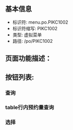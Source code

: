 
## 基本信息

- 标识符: menu.po.PIKC1002
- 标识符缩写: PIKC1002
- 类型: 虚拟菜单
- 路径: /po/PIKC1002

## 页面功能描述：





## 按钮列表:


### 查询



### table行内预约量查询



### 选择


